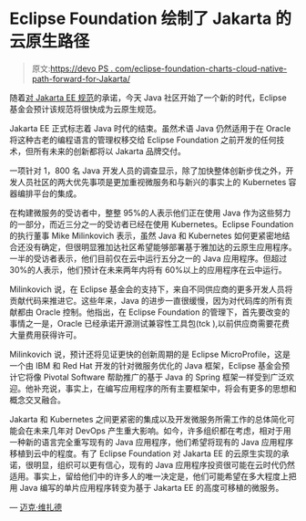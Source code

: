# Eclipse Foundation 绘制了 Jakarta 的云原生路径

> 原文:[https://devo PS . com/eclipse-foundation-charts-cloud-native-path-forward-for-Jakarta/](https://devops.com/eclipse-foundation-charts-cloud-native-path-forward-for-jakarta/)

随着[对 Jakarta EE 规范](https://globenewswire.com/news-release/2018/04/24/1485971/0/en/Eclipse-Foundation-Unveils-New-Cloud-Native-Java-Future-with-Jakarta-EE.html)的承诺，今天 Java 社区开始了一个新的时代，Eclipse 基金会预计该规范将很快成为云原生规范。

Jakarta EE 正式标志着 Java 时代的结束。虽然术语 Java 仍然适用于在 Oracle 将这种古老的编程语言的管理权移交给 Eclipse Foundation 之前开发的任何技术，但所有未来的创新都将以 Jakarta 品牌交付。

一项针对 1，800 名 Java 开发人员的调查显示，除了加快整体创新步伐之外，开发人员社区的两大优先事项是更加重视微服务和与新兴的事实上的 Kubernetes 容器编排平台的集成。

在构建微服务的受访者中，整整 95%的人表示他们正在使用 Java 作为这些努力的一部分，而近三分之一的受访者已经在使用 Kubernetes。Eclipse Foundation 的执行董事 Mike Milinkovich 表示，虽然 Java 和 Kubernetes 如何更紧密地结合还没有确定，但很明显雅加达社区希望能够部署基于雅加达的云原生应用程序。一半的受访者表示，他们目前仅在云中运行五分之一的 Java 应用程序。但超过 30%的人表示，他们预计在未来两年内将有 60%以上的应用程序在云中运行。

Milinkovich 说，在 Eclipse 基金会的支持下，来自不同供应商的更多开发人员将贡献代码来推进它。这些年来，Java 的进步一直很缓慢，因为对代码库的所有贡献都由 Oracle 控制。他指出，在 Eclipse Foundation 的管理下，首先要改变的事情之一是，Oracle 已经承诺开源测试兼容性工具包(tck ),以前供应商需要花费大量费用获得许可。

Milinkovich 说，预计还将见证更快的创新周期的是 Eclipse MicroProfile，这是一个由 IBM 和 Red Hat 开发的针对微服务优化的 Java 框架，Eclipse 基金会预计它将像 Pivotal Software 帮助推广的基于 Java 的 Spring 框架一样受到广泛欢迎。他补充说，事实上，在编写应用程序的所有主要框架中，将会有更多的思想和概念交叉融合。

Jakarta 和 Kubernetes 之间更紧密的集成以及开发微服务所需工作的总体简化可能会在未来几年对 DevOps 产生重大影响。如今，许多组织都在考虑，相对于用一种新的语言完全重写现有的 Java 应用程序，他们希望将现有的 Java 应用程序移植到云中的程度。有了 Eclipse Foundation 对 Jakarta EE 的云原生实现的承诺，很明显，组织可以更有信心，现有的 Java 应用程序投资很可能在云时代仍然适用。事实上，留给他们中的许多人的唯一决定是，他们可能希望在多大程度上把用 Java 编写的单片应用程序转变为基于 Jakarta EE 的高度可移植的微服务。

— [迈克·维扎德](https://devops.com/author/mike-vizard/)
